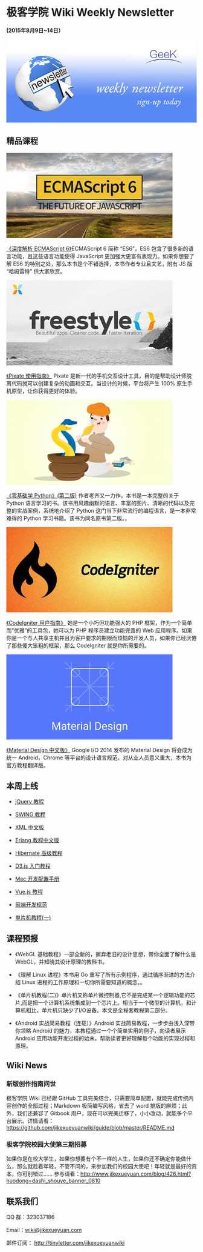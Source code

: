 # 极客学院 Wiki Weekly Newsletter  
 
**(2015年8月9日~14日）**

![newsletterlogo](images/newsletter-banner.jpg)  

## 精品课程

![](images/es6.jpg)

[《深度解析 ECMAScript 6》](http://wiki.jikexueyuan.com/project/es-six-deeply/)ECMAScript 6 简称 “ES6”，ES6 包含了很多新的语言功能，且这些语言功能使得 JavaScript 更加强大更富有表现力。如果你想要了解 ES6 的特别之处，那么本书是个不错选择，本书作者专业且文艺，附有 JS 版 “哈姆雷特” 供大家欣赏。

![](images/pixate.jpg)

[《Pixate 使用指南》](http://wiki.jikexueyuan.com/project/pixate-guide/) Pixate 是新一代的手机交互设计工具，目的是帮助设计师脱离代码就可以创建复杂的动画和交互。当设计的时候，平台将产生 100% 原生手机原型，让你获得更好的体验。

![](images/python.jpg)

[《零基础学 Python》(第二版)](http://wiki.jikexueyuan.com/project/start-learning-python/)
作者老齐又一力作，本书是一本完整的关于 Python 语言学习的书。该书用风趣幽默的语言、丰富的图片、清晰的代码以及完整的实战案例，系统地介绍了 Python 这门当下非常流行的编程语言，是一本非常难得的 Python 学习书籍。该书为同名原书第二版。。

![](images/codeigniter.jpg)

[《CodeIgniter 用户指南》](http://wiki.jikexueyuan.com/project/codeigniter-user-guide/)
她是一个小巧但功能强大的 PHP 框架，作为一个简单而“优雅”的工具包，她可以为 PHP 程序员建立功能完善的 Web 应用程序。如果你是一个与人共享主机并且为客户要求的期限而烦恼的开发人员，如果你已经厌倦了那些傻大笨粗的框架，那么 CodeIgniter 就是你所需要的。

![](images/material-design.jpg)

[《Material Design 中文版》](http://wiki.jikexueyuan.com/project/windowsappbook/)
Google I/O 2014 发布的 Material Design 将会成为统一 Android，Chrome 等平台的设计语言规范，对从业人员意义重大，本书为官方教程翻译版。

## 本周上线

- [jQuery 教程](http://wiki.jikexueyuan.com/project/jquery/)

- [SWING 教程](http://wiki.jikexueyuan.com/project/swing/)

- [XML 中文版](http://wiki.jikexueyuan.com/project/xml/)

- [Erlang 教程中文版](http://wiki.jikexueyuan.com/project/erlang/)

- [Hibernate 高级教程](http://wiki.jikexueyuan.com/project/hibernate_articles/)

- [D3.js 入门教程](http://wiki.jikexueyuan.com/project/d3wiki/)

- [Mac 开发配置手册](http://wiki.jikexueyuan.com/project/mac-dev-setup/)

- [Vue.js 教程](http://wiki.jikexueyuan.com/project/vue-js/)

- [前端开发规范](http://wiki.jikexueyuan.com/project/web-development/)
 
- [单片机教程(一)](http://wiki.jikexueyuan.com/project/mcu-tutorial-one/)


## 课程预报

- 《WebGL 基础教程》一部全新的，摒弃老旧的设计思想，带你全面了解什么是 WebGL，并知晓其设计原理的教科书。

- 《理解 Linux 进程》本书用 Go 重写了所有示例程序，通过循序渐进的方法介绍 Linux 进程的工作原理和一切你所需要知道的概念。。

- 《单片机教程(二)》单片机又称单片微控制器,它不是完成某一个逻辑功能的芯片,而是把一个计算机系统集成到一个芯片上。相当于一个微型的计算机，和计算机相比，单片机只缺少了I/O设备。本文是全程套教程第二部分。

- 《Android 实战简易教程（连载）》Android 实战简易教程，一步步由浅入深带你领略 Android 的魅力，本教程通过一个个简单实用的例子，向读者展示 Android 应用功能开发过程的始末，帮助读者更好理解每个功能的实现过程和原理。

## Wiki News

### 新版创作指南问世

极客学院 Wiki 已经跟 GitHub 工具完美结合，只需要简单配置，就能完成传统内容创作的全部过程；Markdown 极简编写风格，省去了 word 排版的麻烦；此外，我们还兼容了 Gitbook 用户，现在可以完美迁移了，小小改动，就能多个平台展示。详情请看：<https://github.com/jikexueyuanwiki/guide/blob/master/README.md>

### 极客学院校园大使第三期招募

如果你是在校大学生，如果你想要有个不一样的人生，如果你还不确定你能做什么，那么就趁着年轻，不管不问的，来参加我们的校园大使吧！年轻就是最好的资本，你可别错过......
参与请看：<http://www.jikexueyuan.com/blog/426.html?huodong=dashi_shouye_banner_0810>

## 联系我们

QQ 群：323037186

Email：wiki@jikexueyuan.com

邮件订阅： <http://tinyletter.com/jikexueyuanwiki>



